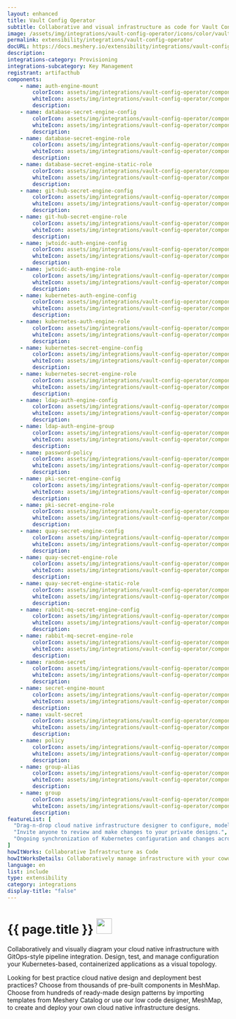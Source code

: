 ```yaml
---
layout: enhanced
title: Vault Config Operator
subtitle: Collaborative and visual infrastructure as code for Vault Config Operator
image: /assets/img/integrations/vault-config-operator/icons/color/vault-config-operator-color.svg
permalink: extensibility/integrations/vault-config-operator
docURL: https://docs.meshery.io/extensibility/integrations/vault-config-operator
description: 
integrations-category: Provisioning
integrations-subcategory: Key Management
registrant: artifacthub
components: 
	- name: auth-engine-mount
		colorIcon: assets/img/integrations/vault-config-operator/components/auth-engine-mount/icons/color/auth-engine-mount-color.svg
		whiteIcon: assets/img/integrations/vault-config-operator/components/auth-engine-mount/icons/white/auth-engine-mount-white.svg
		description: 
	- name: database-secret-engine-config
		colorIcon: assets/img/integrations/vault-config-operator/components/database-secret-engine-config/icons/color/database-secret-engine-config-color.svg
		whiteIcon: assets/img/integrations/vault-config-operator/components/database-secret-engine-config/icons/white/database-secret-engine-config-white.svg
		description: 
	- name: database-secret-engine-role
		colorIcon: assets/img/integrations/vault-config-operator/components/database-secret-engine-role/icons/color/database-secret-engine-role-color.svg
		whiteIcon: assets/img/integrations/vault-config-operator/components/database-secret-engine-role/icons/white/database-secret-engine-role-white.svg
		description: 
	- name: database-secret-engine-static-role
		colorIcon: assets/img/integrations/vault-config-operator/components/database-secret-engine-static-role/icons/color/database-secret-engine-static-role-color.svg
		whiteIcon: assets/img/integrations/vault-config-operator/components/database-secret-engine-static-role/icons/white/database-secret-engine-static-role-white.svg
		description: 
	- name: git-hub-secret-engine-config
		colorIcon: assets/img/integrations/vault-config-operator/components/git-hub-secret-engine-config/icons/color/git-hub-secret-engine-config-color.svg
		whiteIcon: assets/img/integrations/vault-config-operator/components/git-hub-secret-engine-config/icons/white/git-hub-secret-engine-config-white.svg
		description: 
	- name: git-hub-secret-engine-role
		colorIcon: assets/img/integrations/vault-config-operator/components/git-hub-secret-engine-role/icons/color/git-hub-secret-engine-role-color.svg
		whiteIcon: assets/img/integrations/vault-config-operator/components/git-hub-secret-engine-role/icons/white/git-hub-secret-engine-role-white.svg
		description: 
	- name: jwtoidc-auth-engine-config
		colorIcon: assets/img/integrations/vault-config-operator/components/jwtoidc-auth-engine-config/icons/color/jwtoidc-auth-engine-config-color.svg
		whiteIcon: assets/img/integrations/vault-config-operator/components/jwtoidc-auth-engine-config/icons/white/jwtoidc-auth-engine-config-white.svg
		description: 
	- name: jwtoidc-auth-engine-role
		colorIcon: assets/img/integrations/vault-config-operator/components/jwtoidc-auth-engine-role/icons/color/jwtoidc-auth-engine-role-color.svg
		whiteIcon: assets/img/integrations/vault-config-operator/components/jwtoidc-auth-engine-role/icons/white/jwtoidc-auth-engine-role-white.svg
		description: 
	- name: kubernetes-auth-engine-config
		colorIcon: assets/img/integrations/vault-config-operator/components/kubernetes-auth-engine-config/icons/color/kubernetes-auth-engine-config-color.svg
		whiteIcon: assets/img/integrations/vault-config-operator/components/kubernetes-auth-engine-config/icons/white/kubernetes-auth-engine-config-white.svg
		description: 
	- name: kubernetes-auth-engine-role
		colorIcon: assets/img/integrations/vault-config-operator/components/kubernetes-auth-engine-role/icons/color/kubernetes-auth-engine-role-color.svg
		whiteIcon: assets/img/integrations/vault-config-operator/components/kubernetes-auth-engine-role/icons/white/kubernetes-auth-engine-role-white.svg
		description: 
	- name: kubernetes-secret-engine-config
		colorIcon: assets/img/integrations/vault-config-operator/components/kubernetes-secret-engine-config/icons/color/kubernetes-secret-engine-config-color.svg
		whiteIcon: assets/img/integrations/vault-config-operator/components/kubernetes-secret-engine-config/icons/white/kubernetes-secret-engine-config-white.svg
		description: 
	- name: kubernetes-secret-engine-role
		colorIcon: assets/img/integrations/vault-config-operator/components/kubernetes-secret-engine-role/icons/color/kubernetes-secret-engine-role-color.svg
		whiteIcon: assets/img/integrations/vault-config-operator/components/kubernetes-secret-engine-role/icons/white/kubernetes-secret-engine-role-white.svg
		description: 
	- name: ldap-auth-engine-config
		colorIcon: assets/img/integrations/vault-config-operator/components/ldap-auth-engine-config/icons/color/ldap-auth-engine-config-color.svg
		whiteIcon: assets/img/integrations/vault-config-operator/components/ldap-auth-engine-config/icons/white/ldap-auth-engine-config-white.svg
		description: 
	- name: ldap-auth-engine-group
		colorIcon: assets/img/integrations/vault-config-operator/components/ldap-auth-engine-group/icons/color/ldap-auth-engine-group-color.svg
		whiteIcon: assets/img/integrations/vault-config-operator/components/ldap-auth-engine-group/icons/white/ldap-auth-engine-group-white.svg
		description: 
	- name: password-policy
		colorIcon: assets/img/integrations/vault-config-operator/components/password-policy/icons/color/password-policy-color.svg
		whiteIcon: assets/img/integrations/vault-config-operator/components/password-policy/icons/white/password-policy-white.svg
		description: 
	- name: pki-secret-engine-config
		colorIcon: assets/img/integrations/vault-config-operator/components/pki-secret-engine-config/icons/color/pki-secret-engine-config-color.svg
		whiteIcon: assets/img/integrations/vault-config-operator/components/pki-secret-engine-config/icons/white/pki-secret-engine-config-white.svg
		description: 
	- name: pki-secret-engine-role
		colorIcon: assets/img/integrations/vault-config-operator/components/pki-secret-engine-role/icons/color/pki-secret-engine-role-color.svg
		whiteIcon: assets/img/integrations/vault-config-operator/components/pki-secret-engine-role/icons/white/pki-secret-engine-role-white.svg
		description: 
	- name: quay-secret-engine-config
		colorIcon: assets/img/integrations/vault-config-operator/components/quay-secret-engine-config/icons/color/quay-secret-engine-config-color.svg
		whiteIcon: assets/img/integrations/vault-config-operator/components/quay-secret-engine-config/icons/white/quay-secret-engine-config-white.svg
		description: 
	- name: quay-secret-engine-role
		colorIcon: assets/img/integrations/vault-config-operator/components/quay-secret-engine-role/icons/color/quay-secret-engine-role-color.svg
		whiteIcon: assets/img/integrations/vault-config-operator/components/quay-secret-engine-role/icons/white/quay-secret-engine-role-white.svg
		description: 
	- name: quay-secret-engine-static-role
		colorIcon: assets/img/integrations/vault-config-operator/components/quay-secret-engine-static-role/icons/color/quay-secret-engine-static-role-color.svg
		whiteIcon: assets/img/integrations/vault-config-operator/components/quay-secret-engine-static-role/icons/white/quay-secret-engine-static-role-white.svg
		description: 
	- name: rabbit-mq-secret-engine-config
		colorIcon: assets/img/integrations/vault-config-operator/components/rabbit-mq-secret-engine-config/icons/color/rabbit-mq-secret-engine-config-color.svg
		whiteIcon: assets/img/integrations/vault-config-operator/components/rabbit-mq-secret-engine-config/icons/white/rabbit-mq-secret-engine-config-white.svg
		description: 
	- name: rabbit-mq-secret-engine-role
		colorIcon: assets/img/integrations/vault-config-operator/components/rabbit-mq-secret-engine-role/icons/color/rabbit-mq-secret-engine-role-color.svg
		whiteIcon: assets/img/integrations/vault-config-operator/components/rabbit-mq-secret-engine-role/icons/white/rabbit-mq-secret-engine-role-white.svg
		description: 
	- name: random-secret
		colorIcon: assets/img/integrations/vault-config-operator/components/random-secret/icons/color/random-secret-color.svg
		whiteIcon: assets/img/integrations/vault-config-operator/components/random-secret/icons/white/random-secret-white.svg
		description: 
	- name: secret-engine-mount
		colorIcon: assets/img/integrations/vault-config-operator/components/secret-engine-mount/icons/color/secret-engine-mount-color.svg
		whiteIcon: assets/img/integrations/vault-config-operator/components/secret-engine-mount/icons/white/secret-engine-mount-white.svg
		description: 
	- name: vault-secret
		colorIcon: assets/img/integrations/vault-config-operator/components/vault-secret/icons/color/vault-secret-color.svg
		whiteIcon: assets/img/integrations/vault-config-operator/components/vault-secret/icons/white/vault-secret-white.svg
		description: 
	- name: policy
		colorIcon: assets/img/integrations/vault-config-operator/components/policy/icons/color/policy-color.svg
		whiteIcon: assets/img/integrations/vault-config-operator/components/policy/icons/white/policy-white.svg
		description: 
	- name: group-alias
		colorIcon: assets/img/integrations/vault-config-operator/components/group-alias/icons/color/group-alias-color.svg
		whiteIcon: assets/img/integrations/vault-config-operator/components/group-alias/icons/white/group-alias-white.svg
		description: 
	- name: group
		colorIcon: assets/img/integrations/vault-config-operator/components/group/icons/color/group-color.svg
		whiteIcon: assets/img/integrations/vault-config-operator/components/group/icons/white/group-white.svg
		description: 
featureList: [
  "Drag-n-drop cloud native infrastructure designer to configure, model, and deploy your workloads.",
  "Invite anyone to review and make changes to your private designs.",
  "Ongoing synchronization of Kubernetes configuration and changes across any number of clusters."
]
howItWorks: Collaborative Infrastructure as Code
howItWorksDetails: Collaboratively manage infrastructure with your coworkers synchronously sharing the same designs.
language: en
list: include
type: extensibility
category: integrations
display-title: "false"
---
```

<h1>{{ page.title }} <img src="{{ page.image }}" style="width: 35px; height: 35px;" /></h1>

<p>

</p>
<p>
    Collaboratively and visually diagram your cloud native infrastructure with GitOps-style pipeline integration. Design, test, and manage configuration your Kubernetes-based, containerized applications as a visual topology.
</p>
<p>
    Looking for best practice cloud native design and deployment best practices? Choose from thousands of pre-built components in MeshMap. Choose from hundreds of ready-made design patterns by importing templates from Meshery Catalog or use our low code designer, MeshMap, to create and deploy your own cloud native infrastructure designs.
</p>
